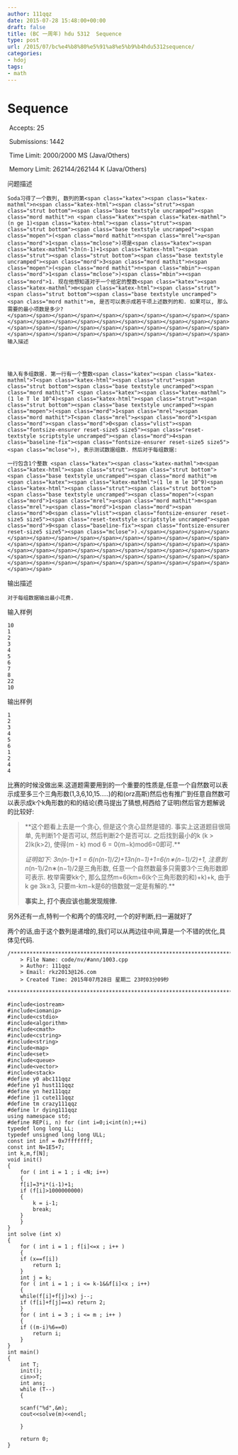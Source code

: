 ```yaml
---
author: 111qqz
date: 2015-07-28 15:48:00+00:00
draft: false
title: (BC 一周年) hdu 5312  Sequence
type: post
url: /2015/07/bc%e4%b8%80%e5%91%a8%e5%b9%b4hdu5312sequence/
categories:
- hdoj
tags:
- math
---
```





# Sequence





 Accepts: 25





 Submissions: 1442







 Time Limit: 2000/2000 MS (Java/Others)





 Memory Limit: 262144/262144 K (Java/Others)













问题描述



    
    Soda习得了一个数列, 数列的第<span class="katex"><span class="katex-mathml">n<span class="katex-html"><span class="strut"><span class="strut bottom"><span class="base textstyle uncramped"><span class="mord mathit">n <span class="katex"><span class="katex-mathml">(n ge 1)<span class="katex-html"><span class="strut"><span class="strut bottom"><span class="base textstyle uncramped"><span class="mopen">(<span class="mord mathit">n<span class="mrel">≥<span class="mord">1<span class="mclose">)项是<span class="katex"><span class="katex-mathml">3n(n-1)+1<span class="katex-html"><span class="strut"><span class="strut bottom"><span class="base textstyle uncramped"><span class="mord">3<span class="mord mathit">n<span class="mopen">(<span class="mord mathit">n<span class="mbin">−<span class="mord">1<span class="mclose">)<span class="mbin">+<span class="mord">1. 现在他想知道对于一个给定的整数<span class="katex"><span class="katex-mathml">m<span class="katex-html"><span class="strut"><span class="strut bottom"><span class="base textstyle uncramped"><span class="mord mathit">m, 是否可以表示成若干项上述数列的和. 如果可以, 那么需要的最小项数是多少?
    </span></span></span></span></span></span></span></span></span></span></span></span></span></span></span></span></span></span></span></span></span></span></span></span></span></span></span></span></span></span></span></span></span></span></span></span></span></span></span></span>输入描述



    
    输入有多组数据. 第一行有一个整数<span class="katex"><span class="katex-mathml">T<span class="katex-html"><span class="strut"><span class="strut bottom"><span class="base textstyle uncramped"><span class="mord mathit">T <span class="katex"><span class="katex-mathml">(1 le T le 10^4)<span class="katex-html"><span class="strut"><span class="strut bottom"><span class="base textstyle uncramped"><span class="mopen">(<span class="mord">1<span class="mrel">≤<span class="mord mathit">T<span class="mrel">≤<span class="mord">1<span class="mord"><span class="mord">0<span class="vlist"><span class="fontsize-ensurer reset-size5 size5">​<span class="reset-textstyle scriptstyle uncramped"><span class="mord">4<span class="baseline-fix"><span class="fontsize-ensurer reset-size5 size5">​​<span class="mclose">), 表示测试数据组数. 然后对于每组数据:
    
    一行包含1个整数 <span class="katex"><span class="katex-mathml">m<span class="katex-html"><span class="strut"><span class="strut bottom"><span class="base textstyle uncramped"><span class="mord mathit">m <span class="katex"><span class="katex-mathml">(1 le m le 10^9)<span class="katex-html"><span class="strut"><span class="strut bottom"><span class="base textstyle uncramped"><span class="mopen">(<span class="mord">1<span class="mrel">≤<span class="mord mathit">m<span class="mrel">≤<span class="mord">1<span class="mord"><span class="mord">0<span class="vlist"><span class="fontsize-ensurer reset-size5 size5">​<span class="reset-textstyle scriptstyle uncramped"><span class="mord">9<span class="baseline-fix"><span class="fontsize-ensurer reset-size5 size5">​​<span class="mclose">).</span></span></span></span></span></span></span></span></span></span></span></span></span></span></span></span></span></span></span></span></span></span></span></span></span></span></span></span></span></span></span></span></span></span></span></span></span></span></span></span></span></span></span></span></span></span></span></span></span></span></span></span></span></span></span></span>




输出描述



    
    对于每组数据输出最小花费.




输入样例



    
    10
    1
    2
    3
    4
    5
    6
    7
    8
    22
    10




输出样例



    
    1
    2
    3
    4
    5
    6
    1
    2
    4
    4


比赛的时候没做出来.这道题需要用到的一个重要的性质是,任意一个自然数可以表示成至多三个三角形数(1,3,6,10,15.....)的和(orz高斯)然后也有推广到任意自然数可以表示成k个k角形数的和的结论(费马提出了猜想,柯西给了证明)然后官方题解说的比较好:


<blockquote>**这个题看上去是一个贪心, 但是这个贪心显然是错的. 事实上这道题目很简单, 先判断1个是否可以, 然后判断2个是否可以. 之后找到最小的k (k > 2)k(k>2), 使得(m - k) mod 6 = 0(m−k)mod6=0即可.**

**证明如下: 3n(n-1)+1 = 6(n*(n-1)/2)+13n(n−1)+1=6(n∗(n−1)/2)+1, 注意到n*(n-1)/2n∗(n−1)/2是三角形数, 任意一个自然数最多只需要3个三角形数即可表示. 枚举需要kk个, 那么显然m=6(km=6(k个三角形数的和)+k)+k, 由于k ge 3k≥3, 只要m-km−k是6的倍数就一定是有解的.**

**事实上, 打个表应该也能发现规律.**</blockquote>


另外还有一点,特判一个和两个的情况时,一个的好判断,扫一遍就好了

两个的话,由于这个数列是递增的,我们可以从两边往中间,算是一个不错的优化,具体见代码.

    
    /*************************************************************************
    	> File Name: code/nv/#ann/1003.cpp
    	> Author: 111qqz
    	> Email: rkz2013@126.com
    	> Created Time: 2015年07月28日 星期二 23时03分09秒
     ************************************************************************/
    
    #include<iostream>
    #include<iomanip>
    #include<cstdio>
    #include<algorithm>
    #include<cmath>
    #include<cstring>
    #include<string>
    #include<map>
    #include<set>
    #include<queue>
    #include<vector>
    #include<stack>
    #define y0 abc111qqz
    #define y1 hust111qqz
    #define yn hez111qqz
    #define j1 cute111qqz
    #define tm crazy111qqz
    #define lr dying111qqz
    using namespace std;
    #define REP(i, n) for (int i=0;i<int(n);++i)
    typedef long long LL;
    typedef unsigned long long ULL;
    const int inf = 0x7fffffff;
    const int N=1E5+7;
    int k,m,f[N];
    void init()
    {
        for ( int i = 1 ; i <N; i++)
        {
    	f[i]=3*i*(i-1)+1;
    	if (f[i]>1000000000)
    	{
    	    k = i-1;
    	    break;
    	}
        }
    }
    int solve (int x)
    {
        for ( int i = 1 ; f[i]<=x ; i++ )
        {
    	if (x==f[i])
    	    return 1;
        }
        int j = k;
        for ( int i = 1 ; i <= k-1&&f[i]<x ; i++)
        {
    	while(f[i]+f[j]>x) j--;
    	if (f[i]+f[j]==x) return 2;
        }
        for ( int i = 3 ; i <= m ; i++ )
        {
    	if ((m-i)%6==0)
    	    return i;
        }
    }
    int main()
    {
        int T;
        init();
        cin>>T;
        int ans;
        while (T--)
        {
    
    	scanf("%d",&m);
    	cout<<solve(m)<<endl;
    
        }
    
    	return 0;
    }
    



